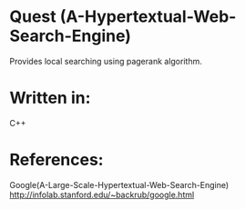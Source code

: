 # Quest (A-Hypertextual-Web-Search-Engine)
   Provides local searching using pagerank algorithm.
# Written in:
   C++  
# References:
   Google(A-Large-Scale-Hypertextual-Web-Search-Engine)
   http://infolab.stanford.edu/~backrub/google.html
